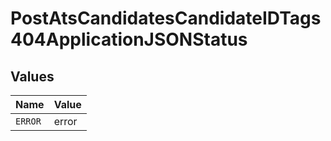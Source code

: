 # PostAtsCandidatesCandidateIDTags404ApplicationJSONStatus


## Values

| Name    | Value   |
| ------- | ------- |
| `ERROR` | error   |
